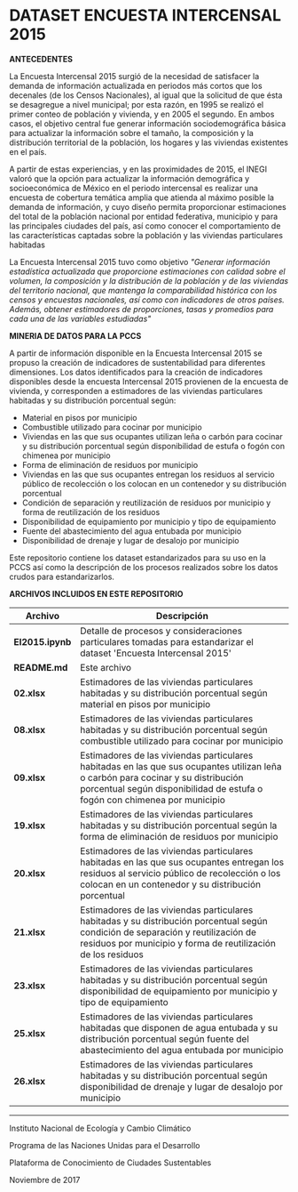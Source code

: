 # DATASET ENCUESTA INTERCENSAL 2015

**ANTECEDENTES**

La Encuesta Intercensal 2015 surgió de la necesidad de satisfacer la demanda de información actualizada en periodos más cortos que los decenales (de los Censos Nacionales), al igual que la solicitud de que ésta se desagregue a nivel municipal; por esta razón, en 1995 se realizó el primer conteo de población y vivienda, y en 2005 el segundo. En ambos casos, el objetivo central fue generar información sociodemográfica básica para actualizar la
información sobre el tamaño, la composición y la distribución territorial de la población, los hogares y las viviendas existentes en el país.

A partir de estas experiencias, y en las proximidades de 2015, el INEGI valoró que la opción para actualizar la información demográfica y socioeconómica de México en el periodo intercensal es realizar una encuesta de cobertura temática amplia que atienda al máximo posible la demanda de información, y cuyo diseño permita proporcionar estimaciones del total de la población nacional por entidad federativa, municipio y para las principales ciudades del país, así como conocer el comportamiento de las características captadas sobre la población y las viviendas particulares habitadas

La Encuesta Intercensal 2015 tuvo como objetivo _"Generar información estadística actualizada que proporcione estimaciones con calidad sobre el volumen, la composición y la distribución de la población y de las viviendas del territorio nacional, que mantenga la comparabilidad histórica con los censos y encuestas nacionales, así como con indicadores de otros países.
Además, obtener estimadores de proporciones, tasas y promedios para cada una de las variables estudiadas"_


**MINERIA DE DATOS PARA LA PCCS**

A partir de información disponible en la Encuesta Intercensal 2015 se propuso la creación de indicadores de sustentabilidad para diferentes dimensiones. Los datos identificados para la creación de indicadores disponibles desde la encuesta Intercensal 2015 provienen de la encuesta de vivienda, y corresponden a estimadores de las viviendas particulares habitadas y su distribución porcentual según:

- Material en pisos por municipio
- Combustible utilizado para cocinar por municipio
- Viviendas en las que sus ocupantes utilizan leña o carbón para cocinar y su distribución porcentual según disponibilidad de estufa o fogón con chimenea por municipio
- Forma de eliminación de residuos por municipio
- Viviendas en las que sus ocupantes entregan los residuos al servicio público de recolección o los colocan en un contenedor y su distribución porcentual
- Condición de separación y reutilización de residuos por municipio y forma de reutilización de los residuos
- Disponibilidad de equipamiento por municipio y tipo de equipamiento
- Fuente del abastecimiento del agua entubada por municipio
- Disponibilidad de drenaje y lugar de desalojo por municipio

Este repositorio contiene los dataset estandarizados para su uso en la PCCS así como la descripción de los procesos realizados sobre los datos crudos para estandarizarlos.

**ARCHIVOS INCLUIDOS EN ESTE REPOSITORIO**

Archivo|Descripción
-------|-----------
**EI2015.ipynb**|Detalle de procesos y consideraciones particulares tomadas para estandarizar el dataset 'Encuesta Intercensal 2015'
**README.md**|Este archivo
**02.xlsx**|Estimadores de las viviendas particulares habitadas y su distribución porcentual según material en pisos por municipio
**08.xlsx**|Estimadores de las viviendas particulares habitadas y su distribución porcentual según combustible utilizado para cocinar por municipio
**09.xlsx**|Estimadores de las viviendas particulares habitadas en las que sus ocupantes utilizan leña o carbón para cocinar y su distribución porcentual según disponibilidad de estufa o fogón con chimenea por municipio
**19.xlsx**|Estimadores de las viviendas particulares habitadas y su distribución porcentual según la forma de eliminación de residuos por municipio
**20.xlsx**|Estimadores de las viviendas particulares habitadas en las que sus ocupantes entregan los residuos al servicio público de recolección o los colocan en un contenedor y su distribución porcentual
**21.xlsx**|Estimadores de las viviendas particulares habitadas y su distribución porcentual según condición de separación y reutilización de residuos por municipio y forma de reutilización de los residuos
**23.xlsx**|Estimadores de las viviendas particulares habitadas y su distribución porcentual según disponibilidad de equipamiento por municipio y tipo de equipamiento
**25.xlsx**|Estimadores de las viviendas particulares habitadas que disponen de agua entubada y su distribución porcentual según fuente del abastecimiento del agua entubada por municipio
**26.xlsx**|Estimadores de las viviendas particulares habitadas y su distribución porcentual según disponibilidad de drenaje y lugar de desalojo por municipio

----------

Instituto Nacional de Ecología y Cambio Climático

Programa de las Naciones Unidas para el Desarrollo

Plataforma de Conocimiento de Ciudades Sustentables

Noviembre de 2017